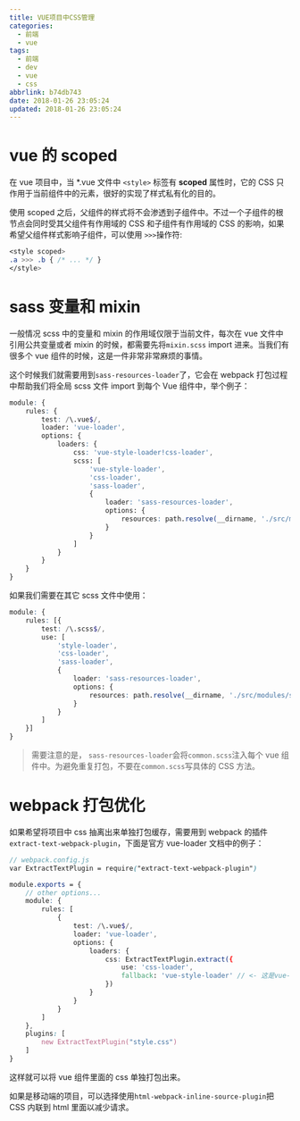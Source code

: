 ```yaml
---
title: VUE项目中CSS管理
categories:
  - 前端
  - vue
tags:
  - 前端
  - dev
  - vue
  - css
abbrlink: b74db743
date: 2018-01-26 23:05:24
updated: 2018-01-26 23:05:24
---
```


# vue 的 scoped

在 vue 项目中，当 \*.vue 文件中 `<style>` 标签有 **scoped** 属性时，它的 CSS 只作用于当前组件中的元素，很好的实现了样式私有化的目的。

<!-- more -->

使用 scoped 之后，父组件的样式将不会渗透到子组件中。不过一个子组件的根节点会同时受其父组件有作用域的 CSS 和子组件有作用域的 CSS 的影响，如果希望父组件样式影响子组件，可以使用 `>>>`操作符:

```css
<style scoped>
.a >>> .b { /* ... */ }
</style>
```

# sass 变量和 mixin

一般情况 scss 中的变量和 mixin 的作用域仅限于当前文件，每次在 vue 文件中引用公共变量或者 mixin 的时候，都需要先将`mixin.scss` import 进来。当我们有很多个 vue 组件的时候，这是一件非常非常麻烦的事情。

这个时候我们就需要用到`sass-resources-loader`了，它会在 webpack 打包过程中帮助我们将全局 scss 文件 import 到每个 Vue 组件中，举个例子：

```Scss
module: {
    rules: {
        test: /\.vue$/,
        loader: 'vue-loader',
        options: {
            loaders: {
                css: 'vue-style-loader!css-loader',
                scss: [
                    'vue-style-loader',
                    'css-loader',
                    'sass-loader',
                    {
                        loader: 'sass-resources-loader',
                        options: {
                            resources: path.resolve(__dirname, './src/modules/scss/mixin.scss')
                        }
                    }
                ]
            }
        }
    }
}
```

如果我们需要在其它 scss 文件中使用：

```scss
module: {
    rules: [{
        test: /\.scss$/,
        use: [
            'style-loader',
            'css-loader',
            'sass-loader',
            {
                loader: 'sass-resources-loader',
                options: {
                    resources: path.resolve(__dirname, './src/modules/scss/mixin.scss')
                }
            }
        ]
    }]
}
```

> 需要注意的是， `sass-resources-loader`会将`common.scss`注入每个 vue 组件中。为避免重复打包，不要在`common.scss`写具体的 CSS 方法。

# webpack 打包优化

如果希望将项目中 css 抽离出来单独打包缓存，需要用到 webpack 的插件`extract-text-webpack-plugin`，下面是官方 vue-loader 文档中的例子：

```scss
// webpack.config.js
var ExtractTextPlugin = require("extract-text-webpack-plugin")

module.exports = {
    // other options...
    module: {
        rules: [
            {
                test: /\.vue$/,
                loader: 'vue-loader',
                options: {
                    loaders: {
                        css: ExtractTextPlugin.extract({
                            use: 'css-loader',
                            fallback: 'vue-style-loader' // <- 这是vue-loader的依赖，所以如果使用npm3，则不需要显式安装
                        })
                    }
                }
            }
        ]
    },
    plugins: [
        new ExtractTextPlugin("style.css")
    ]
}
```

这样就可以将 vue 组件里面的 css 单独打包出来。

如果是移动端的项目，可以选择使用`html-webpack-inline-source-plugin`把 CSS 内联到 html 里面以减少请求。
